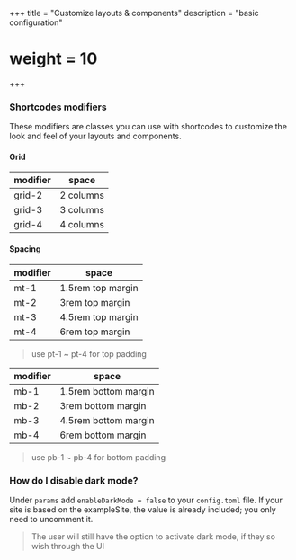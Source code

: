 +++
title = "Customize layouts & components"
description = "basic configuration"
# weight = 10
+++

### Shortcodes modifiers

These modifiers are classes you can use with shortcodes to customize the look and feel of your layouts and components.

#### Grid
|  modifier |  space    |
| --- | --- |
| grid-2 | 2 columns |
| grid-3 | 3 columns |
| grid-4 | 4 columns |

#### Spacing
|  modifier |  space    |
| ---| --- |
| mt-1 | 1.5rem top margin |
| mt-2 | 3rem top margin |
| mt-3 | 4.5rem top margin |
| mt-4 | 6rem top margin |

> use pt-1 ~ pt-4 for top padding

|  modifier |  space    |
|---| --- |
| mb-1 | 1.5rem bottom margin |
| mb-2 | 3rem bottom margin |
| mb-3 | 4.5rem bottom margin |
| mb-4 | 6rem bottom margin |

> use pb-1 ~ pb-4 for bottom padding

### How do I disable dark mode?

Under `params` add `enableDarkMode = false` to your `config.toml` file. If your site is based on the exampleSite, the value is already included; you only need to uncomment it.

> The user will still have the option to activate dark mode, if they so wish through the UI
